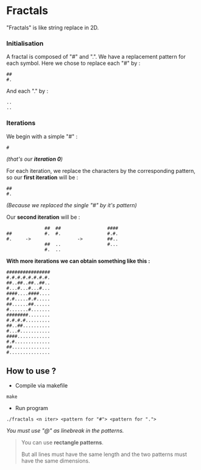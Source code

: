 # Fractals

"Fractals" is like string replace in 2D.

### Initialisation

A fractal is composed of "#" and ".". We have a replacement pattern for each symbol. Here we chose to replace each "#" by :
```
##
#.
```
And each "." by :
```
..
..
```

### Iterations

We begin with a simple "#" :

```
#
```
_(that's our **iteration 0**)_

For each iteration, we replace the characters by the corresponding pattern, so our **first iteration** will be :
```
##
#.
```
_(Because we replaced the single "#" by it's pattern)_

Our **second iteration** will be :

```
              ##  ##                 ####
##            #.  #.                 #.#.
#.     ->                 ->         ##..
              ##  ..                 #...
              #.  ..
```

**With more iterations we can obtain something like this :**

```
################
#.#.#.#.#.#.#.#.
##..##..##..##..
#...#...#...#...
####....####....
#.#.....#.#.....
##......##......
#.......#.......
########........
#.#.#.#.........
##..##..........
#...#...........
####............
#.#.............
##..............
#...............
```

## How to use ?

- Compile via makefile

```
make
```

- Run program

```
./fractals <n iter> <pattern for "#"> <pattern for ".">
```

_You must use "@" as linebreak in the patterns._

> You can use **rectangle patterns**.
> 
> But all lines must have the same length and the two patterns must have the same dimensions.
